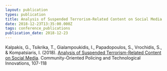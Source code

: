 ```yaml
---
layout: publication
types: publication
title: Analysis of Suspended Terrorism-Related Content on Social Media
date: 2018-12-23T13:35:00.000Z
tags: conference_publications
publication_date: 2018-12-23
---
```

Kalpakis, G., Tsikrika, T., Gialampoukidis, I., Papadopoulos, S., Vrochidis, S., & Kompatsiaris, I. (2018). [Analysis of Suspended Terrorism-Related Content on Social Media](https://www.researchgate.net/publication/324779932_Analysis_of_Suspended_Terrorism-Related_Content_on_Social_Media). Community-Oriented Policing and Technological Innovations, 107-118